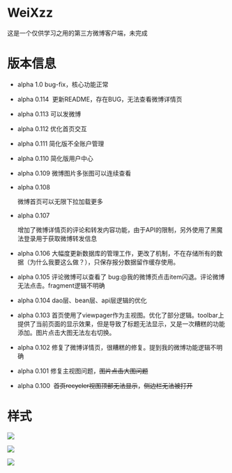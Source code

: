 # WeiXzz

这是一个仅供学习之用的第三方微博客户端，未完成


# 版本信息


* alpha 1.0
  bug-fix，核心功能正常

* alpha 0.114
  更新README，存在BUG，无法查看微博详情页

* alpha 0.113
  可以发微博

* alpha 0.112
  优化首页交互

* alpha 0.111
  简化版不全账户管理

* alpha 0.110
  简化版用户中心

* alpha 0.109
  微博图片多张图可以连续查看

* alpha 0.108

  微博首页可以无限下拉加载更多

* alpha 0.107

  增加了微博详情页的评论和转发内容功能，由于API的限制，另外使用了黑魔法登录用于获取微博转发信息

* alpha 0.106
  大幅度更新数据库的管理工作，更改了机制，不在存储所有的数据（为什么我要这么做？），只保存报分数据留作缓存使用。

* alpha 0.105 
  评论微博可以查看了 bug:@我的微博页点击item闪退。评论微博无法点击。fragment逻辑不明确

* alpha 0.104
  dao层、bean层、api层逻辑的优化

* alpha 0.103
  首页使用了viewpager作为主视图。优化了部分逻辑。toolbar上提供了当前页面的显示效果，但是导致了标题无法显示，又是一次糟糕的功能添加。图片点击大图无法左右切换。

* alpha 0.102
  修复了微博详情页，很糟糕的修复。提到我的微博功能逻辑不明确

* alpha 0.101
  修复主视图问题，~~图片点击大图问题~~

* alpha 0.100 
  ~~首页recycler视图顶部无法显示~~，~~侧边栏无法被打开~~
  
# 样式

![](https://raw.githubusercontent.com/finderlo/SomeFile/master/weixzz1.jpeg)

![](https://raw.githubusercontent.com/finderlo/SomeFile/master/weixzz2.jpeg)

![](https://raw.githubusercontent.com/finderlo/SomeFile/master/weixzz3.jpeg)
